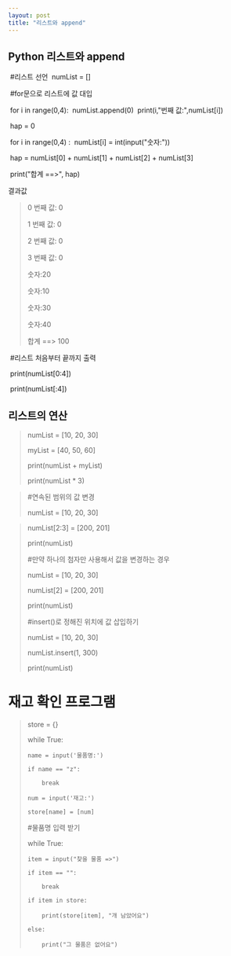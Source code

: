 ```yaml
---
layout: post
title: "리스트와 append"
---
```


## Python 리스트와 append

​    #리스트 선언
​        numList = []

​    #for문으로 리스트에 값 대입

​    for i in range(0,4):
​            numList.append(0)
​            print(i,"번째 값:",numList[i])

​    hap = 0

​    for i in range(0,4) :
​            numList[i] = int(input("숫자:"))

​    hap = numList[0] + numList[1] + numList[2] + numList[3]

​    print("합계 ==>", hap)

결과값

> 0 번째 값: 0
>
> 1 번째 값: 0
>
> 2 번째 값: 0
>
> 3 번째 값: 0
>
> 숫자:20
>
> 숫자:10
>
> 숫자:30
>
> 숫자:40
>
> 합계 ==> 100

​    #리스트 처음부터 끝까지 출력

​    print(numList[0:4])

​    print(numList[:4])



## 리스트의 연산

> numList = [10, 20, 30]
> 
> myList = [40, 50, 60]
> 
> print(numList + myList)
> 
> print(numList * 3)
> 

> #연속된 범위의 값 변경
> 
> numList = [10, 20, 30]
> 

> numList[2:3] = [200, 201]
>
> print(numList)
>
> #만약 하나의 첨자만 사용해서 값을 변경하는 경우
>
> numList = [10, 20, 30]
> 
> numList[2] = [200, 201]
>
> print(numList)
>
> #insert()로 정해진 위치에 값 삽입하기
>
> numList = [10, 20, 30]
> 
> numList.insert(1, 300)
> 
> print(numList)


# 재고 확인 프로그램

> store = {}
> 
> while True:
> 
>     name = input('물품명:')
> 
>     if name == "z":
> 
>         break
>     
>     num = input('재고:')
> 
>     store[name] = [num]
> 
> 
> #물품명 입력 받기
> 
> while True:
> 
>     item = input("찾을 물품 =>")
> 
>     if item == "":
> 
>         break
> 
>     if item in store:
> 
>         print(store[item], "개 남았어요")
> 
>     else:
> 
>         print("그 물품은 없어요")